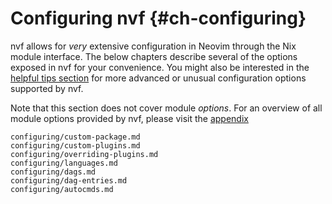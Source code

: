 # Configuring nvf {#ch-configuring}

[helpful tips section]: #ch-helpful-tips

nvf allows for _very_ extensive configuration in Neovim through the Nix module
interface. The below chapters describe several of the options exposed in nvf for
your convenience. You might also be interested in the [helpful tips section] for
more advanced or unusual configuration options supported by nvf.

Note that this section does not cover module _options_. For an overview of all
module options provided by nvf, please visit the [appendix](/options.html)

```{=include=} chapters
configuring/custom-package.md
configuring/custom-plugins.md
configuring/overriding-plugins.md
configuring/languages.md
configuring/dags.md
configuring/dag-entries.md
configuring/autocmds.md
```

